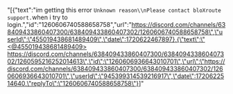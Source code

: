 "[{\"text\":\"im getting this error ```Unknown reason\\nPlease contact bloXroute support.```when i try to login.\",\"id\":\"1260606740588658758\",\"url\":\"https://discord.com/channels/638409433860407300/638409433860407302/1260606740588658758\",\"userId\":\"455019438681489409\",\"date\":1720622467897},{\"text\":\"<@455019438681489409> https://discord.com/channels/638409433860407300/638409433860407302/1260595216252014613\",\"id\":\"1260606936643010701\",\"url\":\"https://discord.com/channels/638409433860407300/638409433860407302/1260606936643010701\",\"userId\":\"945399314539216917\",\"date\":1720622514640,\"replyTo\":\"1260606740588658758\"}]"